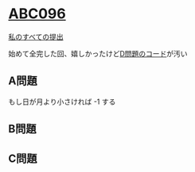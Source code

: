 # [ABC096](https://beta.atcoder.jp/contests/abc096)  
[私のすべての提出](https://beta.atcoder.jp/contests/abc096/submissions?f.Task=&f.Language=&f.Status=&f.User=tokizo)  
  
始めて全完した回、嬉しかったけど[D問題のコード](https://beta.atcoder.jp/contests/abc096/submissions/2467406)が汚い  
  
## A問題  
もし日が月より小さければ -1 する  
  
  
## B問題  

## C問題  
